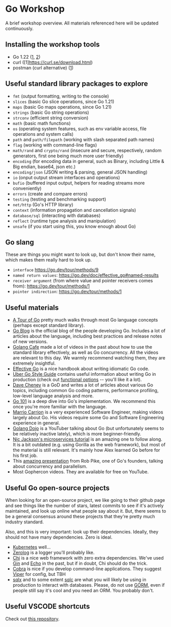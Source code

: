 # Go Workshop

A brief workshop overview. All materials referenced here will be updated
continuously.

## Installing the workshop tools

- Go 1.22 ([1](https://go.dev/doc/install), [2](https://go.dev/doc/manage-install))
- curl ([1]https://curl.se/download.html)
- postman (curl alternative) ([1](https://www.postman.com/downloads/))

## Useful standard library packages to explore

- `fmt` (output formatting, writing to the console)
- `slices` (basic Go slice operations, since Go 1.21)
- `maps` (basic Go maps operations, since Go 1.21)
- `strings` (basic Go string operations)
- `strconv` (efficient string conversion)
- `math` (basic math functions)
- `os` (operating system features, such as env variable access, file operations and system calls)
- `path` and `path/filepath` (working with slash separated path names)
- `flag` (working with command-line flags)
- `math/rand` and `crypto/rand` (insecure and secure, respectively, random generators, first one being much more user friendly)
- `encoding` (for encoding data in general, such as Binary, including Little & Big endian, base64, json etc.)
- `encoding/json` (JSON writing & parsing, general JSON handling)
- `io` (onput output stream interfaces and operations)
- `bufio` (buffered input output, helpers for reading streams more conveniently)
- `errors` (create and compare errors)
- `testing` (testing and benchmarking support)
- `net/http` (Go's HTTP library)
- `context` (information propagation and cancellation signals)
- `database/sql` (interacting with databases)
- `reflect` (runtime type analysis and manipulation)
- `unsafe` (if you start using this, you know enough about Go)

## Go slang

These are things you might want to look up, but don't know their name, which makes them really hard to look up.

- `interface` https://go.dev/tour/methods/9
- `named return values`: https://go.dev/doc/effective_go#named-results
- `receiver argument` (from where value and pointer receivers comes from): https://go.dev/tour/methods/1
- `pointer indirection`: https://go.dev/tour/methods/1

## Useful materials

- [A Tour of Go](https://go.dev/tour/list) pretty much walks through most Go language concepts (perhaps except standard library).
- [Go Blog](https://go.dev/blog/) is the official blog of the people developing Go. Includes a lot of articles about the language, including best practices and release notes of new versions.
- [Golang Cafe](https://www.youtube.com/@GolangCafe) made a lot of videos in the past about how to use the standard library effectively, as well as Go concurrency. All the videos are relevant to this day. We warmly recommend watching them, they are extremely insightful.
- [Effective Go](https://go.dev/doc/effective_go#generality) is a nice handbook about writing idiomatic Go code.
- [Uber Go Style Guide](https://github.com/uber-go/guide/blob/master/style.md) contains useful information about writing Go in production (check out [functional options](https://github.com/uber-go/guide/blob/master/style.md#functional-options) -- you'll like it a lot).
- [Dave Cheney](https://dave.cheney.net/) is a GoD and writes a lot of articles about various Go topics, including common Go coding patterns, performance profiling, low-level language analysis and more.
- [Go 101](https://go101.org/) is a deep dive into Go's implementation. We recommend this once you're more familiar with the language.
- [Marrio Carrion](https://www.youtube.com/c/MarioCarrion) is a very experienced Software Engineer, making videos largely about Go. His videos require some Go and Software Engineering experience in general.
- [Golang Dojo](https://www.youtube.com/@GolangDojo/videos) is a YouTuber talking about Go (but unfortunately seems to be relatively inactive lately), which is more beginner-friendly.
- [Nic Jackson's microservices tutorial](https://www.youtube.com/watch?v=VzBGi_n65iU&list=PLmD8u-IFdreyh6EUfevBcbiuCKzFk0EW_) is an amazing one to follow along. It is a bit outdated (e.g. using Gorilla as the web framework), but most of the material is still relevant. It's mainly how Alex learned Go before for his first job.
- This [amazing presentation](https://www.youtube.com/watch?v=oV9rvDllKEg) from Rob Pike, one of Go's founders, talking about concurrency and parallelism.
- Most Gophercon videos. They are available for free on YouTube.

## Useful Go open-source projects

When looking for an open-source project, we like going to their github page and see things like the number of stars, latest commits to see if it's actively maintained, and look up online what people say about it. But, there seems to be a general consensus around these projects that they're pretty much industry standard.

Also, and this is very important: look up their dependencies. Ideally, they should not have many dependencies. Zero is ideal.

- [Kubernetes](https://github.com/kubernetes/kubernetes) well...
- [Zerolog](https://github.com/rs/zerolog) is a logger you'll probably like.
- [Chi](https://github.com/go-chi/chi) is a nice web framework with zero extra dependencies. We've used [Gin](https://github.com/gin-gonic/gin) and [Echo](https://github.com/labstack/echo) in the past, but if in doubt, Chi should do the trick.
- [Cobra](https://github.com/spf13/cobra) is nice if you develop command-line applications. They suggest [Viper](https://github.com/spf13/viper) for config, but TBH 
- [sqlx](https://github.com/jmoiron/sqlx) and to some extent [sqlc](https://github.com/sqlc-dev/sqlc) are what you will likely be using in production to interact with databases. Please, do not use [GORM](https://github.com/go-gorm/gorm), even if people still say it's cool and you need an ORM. You probably don't.

## Useful VSCODE shortcuts

Check out [this repository](https://github.com/Ozoniuss/toolconfigs). 
